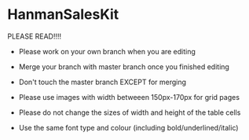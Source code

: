 HanmanSalesKit
==============

PLEASE READ!!!!

- Please work on your own branch when you are editing
- Merge your branch with master branch once you finished editing
- Don't touch the master branch EXCEPT for merging


- Please use images with width betweeen 150px-170px for grid pages
- Please do not change the sizes of width and height of the table cells
- Use the same font type and colour (including bold/underlined/italic)
